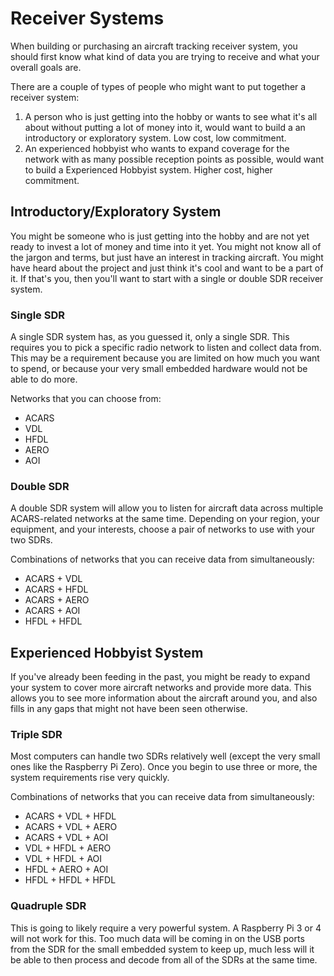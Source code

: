
# Receiver Systems

When building or purchasing an aircraft tracking receiver system, you should first know what kind of data you are trying to receive and what your overall goals are.

There are a couple of types of people who might want to put together a receiver system:

1. A person who is just getting into the hobby or wants to see what it's all about without putting a lot of money into it, would want to build a an introductory or exploratory system. Low cost, low commitment.
2. An experienced hobbyist who wants to expand coverage for the network with as many possible reception points as possible, would want to build a Experienced Hobbyist system. Higher cost, higher commitment.

## Introductory/Exploratory System

You might be someone who is just getting into the hobby and are not yet ready to invest a lot of money and time into it yet. You might not know all of the jargon and terms, but just have an interest in tracking aircraft. You might have heard about the project and just think it's cool and want to be a part of it. If that's you, then you'll want to start with a single or double SDR receiver system.

### Single SDR

A single SDR system has, as you guessed it, only a single SDR. This requires you to pick a specific radio network to listen and collect data from. This may be a requirement because you are limited on how much you want to spend, or because your very small embedded hardware would not be able to do more.

Networks that you can choose from:
- ACARS
- VDL
- HFDL
- AERO
- AOI


### Double SDR

A double SDR system will allow you to listen for aircraft data across multiple ACARS-related networks at the same time. Depending on your region, your equipment, and your interests, choose a pair of networks to use with your two SDRs.

Combinations of networks that you can receive data from simultaneously:
- ACARS + VDL
- ACARS + HFDL
- ACARS + AERO
- ACARS + AOI
- HFDL + HFDL

## Experienced Hobbyist System

If you've already been feeding in the past, you might be ready to expand your system to cover more aircraft networks and provide more data. This allows you to see more information about the aircraft around you, and also fills in any gaps that might not have been seen otherwise.

### Triple SDR

Most computers can handle two SDRs relatively well (except the very small ones like the Raspberry Pi Zero). Once you begin to use three or more, the system requirements rise very quickly.

Combinations of networks that you can receive data from simultaneously:
- ACARS + VDL + HFDL
- ACARS + VDL + AERO
- ACARS + VDL + AOI
- VDL + HFDL + AERO
- VDL + HFDL + AOI
- HFDL + AERO + AOI
- HFDL + HFDL + HFDL

### Quadruple SDR

This is going to likely require a very powerful system. A Raspberry Pi 3 or 4 will not work for this. Too much data will be coming in on the USB ports from the SDR for the small embedded system to keep up, much less will it be able to then process and decode from all of the SDRs at the same time.
